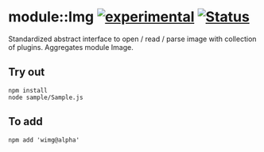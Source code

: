 
# module::Img [![experimental](https://img.shields.io/badge/stability-experimental-orange.svg)](https://github.com/emersion/stability-badges#experimental) [![Status](https://github.com/Wandalen/wImg/workflows/Test/badge.svg)](https://github.com/Wandalen/wImg/actions?query=workflow%3ATest)

Standardized abstract interface to open / read / parse image with collection of plugins. Aggregates module Image.

## Try out
```
npm install
node sample/Sample.js
```

## To add
```
npm add 'wimg@alpha'
```

